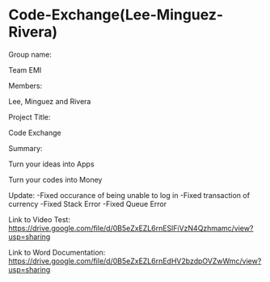 # Code-Exchange(Lee-Minguez-Rivera)
Group name: 

Team EMI

Members: 

Lee, Minguez and Rivera 

Project Title: 

Code Exchange

Summary:

Turn your ideas into Apps

Turn your codes into Money

Update:
-Fixed occurance of being unable to log in
-Fixed transaction of currency
-Fixed Stack Error
-Fixed Queue Error

Link to Video Test: https://drive.google.com/file/d/0B5eZxEZL6rnESlFiVzN4Qzhmamc/view?usp=sharing

Link to Word Documentation: https://drive.google.com/file/d/0B5eZxEZL6rnEdHV2bzdpOVZwWmc/view?usp=sharing
